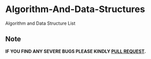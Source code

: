 # Algorithm-And-Data-Structures
Algorithm and Data Structure List

Note
-------

**IF YOU FIND ANY SEVERE BUGS PLEASE KINDLY [PULL REQUEST](https://github.com/mrmohim/Algorithm-And-Data-Structures/pulls).**
